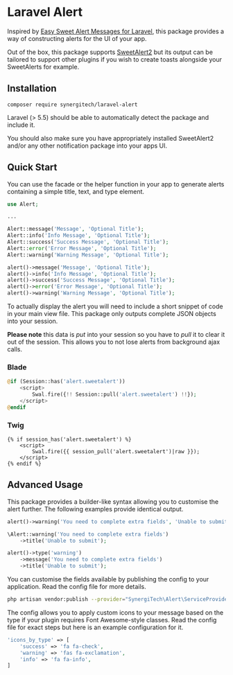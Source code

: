 # Laravel Alert


Inspired by [Easy Sweet Alert Messages for Laravel](https://github.com/uxweb/sweet-alert), this package provides a way of constructing alerts for the UI of your app.

Out of the box, this package supports [SweetAlert2](https://sweetalert2.github.io/) but its output can be tailored to support other plugins if you wish to create toasts alongside your SweetAlerts for example.

## Installation

```
composer require synergitech/laravel-alert
```

Laravel (> 5.5) should be able to automatically detect the package and include it.

You should also make sure you have appropriately installed SweetAlert2 and/or any other notification package into your apps UI.

## Quick Start

You can use the facade or the helper function in your app to generate alerts containing a simple title, text, and type element.

```php
use Alert;

...

Alert::message('Message', 'Optional Title');
Alert::info('Info Message', 'Optional Title');
Alert::success('Success Message', 'Optional Title');
Alert::error('Error Message', 'Optional Title');
Alert::warning('Warning Message', 'Optional Title');
```

```php
alert()->message('Message', 'Optional Title');
alert()->info('Info Message', 'Optional Title');
alert()->success('Success Message', 'Optional Title');
alert()->error('Error Message', 'Optional Title');
alert()->warning('Warning Message', 'Optional Title');
```

To actually display the alert you will need to include a short snippet of code in your main view file. This package only outputs complete JSON objects into your session.

**Please note** this data is _put_ into your session so you have to _pull_ it to clear it out of the session. This allows you to not lose alerts from background ajax calls.

### Blade
```php
@if (Session::has('alert.sweetalert'))
    <script>
        Swal.fire({!! Session::pull('alert.sweetalert') !!});
    </script>
@endif
```

### Twig
```twig
{% if session_has('alert.sweetalert') %}
    <script>
        Swal.fire({{ session_pull('alert.sweetalert')|raw }});
    </script>
{% endif %}
```

## Advanced Usage

This package provides a builder-like syntax allowing you to customise the alert further. The following examples provide identical output.

```php
alert()->warning('You need to complete extra fields', 'Unable to submit');

\Alert::warning('You need to complete extra fields')
    ->title('Unable to submit');

alert()->type('warning')
    ->message('You need to complete extra fields')
    ->title('Unable to submit');
```

You can customise the fields available by publishing the config to your application. Read the config file for more details.

```sh
php artisan vendor:publish --provider="SynergiTech\Alert\ServiceProvider"
```

The config allows you to apply custom icons to your message based on the type if your plugin requires Font Awesome-style classes. Read the config file for exact steps but here is an example configuration for it.

```php
'icons_by_type' => [
    'success' => 'fa fa-check',
    'warning' => 'fas fa-exclamation',
    'info' => 'fa fa-info',
]
```
